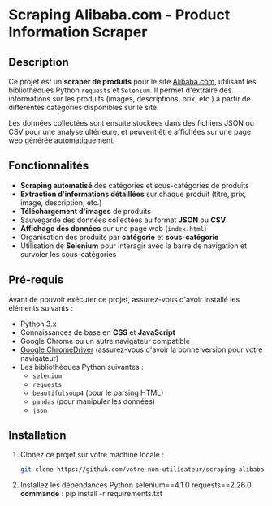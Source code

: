 # Scraping Alibaba.com - Product Information Scraper

## Description

Ce projet est un **scraper de produits** pour le site [Alibaba.com](https://www.alibaba.com), utilisant les bibliothèques Python `requests` et `Selenium`. Il permet d'extraire des informations sur les produits (images, descriptions, prix, etc.) à partir de différentes catégories disponibles sur le site.

Les données collectées sont ensuite stockées dans des fichiers JSON ou CSV pour une analyse ultérieure, et peuvent être affichées sur une page web générée automatiquement.

## Fonctionnalités

- **Scraping automatisé** des catégories et sous-catégories de produits
- **Extraction d'informations détaillées** sur chaque produit (titre, prix, image, description, etc.)
- **Téléchargement d'images** de produits
- Sauvegarde des données collectées au format **JSON** ou **CSV**
- **Affichage des données** sur une page web (`index.html`)
- Organisation des produits par **catégorie** et **sous-catégorie**
- Utilisation de **Selenium** pour interagir avec la barre de navigation et survoler les sous-catégories

## Pré-requis

Avant de pouvoir exécuter ce projet, assurez-vous d'avoir installé les éléments suivants :

- Python 3.x
- Connaissances de base en **CSS** et **JavaScript**
- Google Chrome ou un autre navigateur compatible
- [Google ChromeDriver](https://sites.google.com/chromium.org/driver/) (assurez-vous d'avoir la bonne version pour votre navigateur)
- Les bibliothèques Python suivantes :
  - `selenium`
  - `requests`
  - `beautifulsoup4` (pour le parsing HTML)
  - `pandas` (pour manipuler les données)
  - `json`

## Installation

1. Clonez ce projet sur votre machine locale :
   ```bash
   git clone https://github.com/votre-nom-utilisateur/scraping-alibaba.git
2. Installez les dépendances Python 
    selenium==4.1.0
    requests==2.26.0
    **commande** : pip install -r requirements.txt
 
